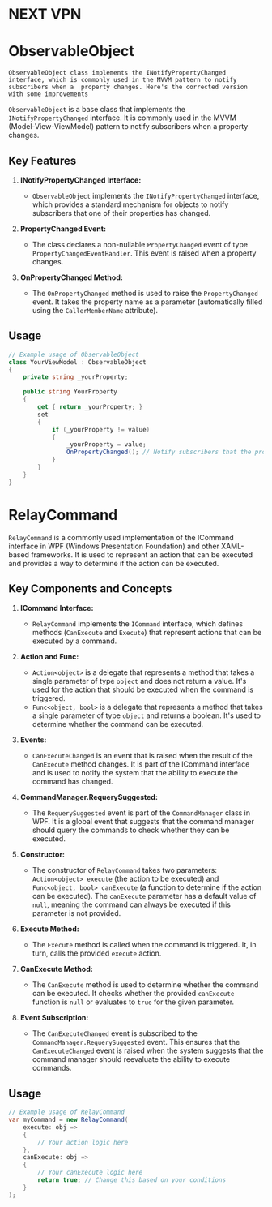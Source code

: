 # NEXT VPN

# ObservableObject

`ObservableObject class implements the INotifyPropertyChanged interface,
which is commonly used in the MVVM pattern to notify subscribers when a 
property changes. Here's the corrected version with some improvements`

`ObservableObject` is a base class that implements the `INotifyPropertyChanged` interface. It is commonly used in the MVVM (Model-View-ViewModel) pattern to notify subscribers when a property changes.

## Key Features

1. **INotifyPropertyChanged Interface:**
   - `ObservableObject` implements the `INotifyPropertyChanged` interface, which provides a standard mechanism for objects to notify subscribers that one of their properties has changed.

2. **PropertyChanged Event:**
   - The class declares a non-nullable `PropertyChanged` event of type `PropertyChangedEventHandler`. This event is raised when a property changes.

3. **OnPropertyChanged Method:**
   - The `OnPropertyChanged` method is used to raise the `PropertyChanged` event. It takes the property name as a parameter (automatically filled using the `CallerMemberName` attribute).

## Usage

```csharp
// Example usage of ObservableObject
class YourViewModel : ObservableObject
{
    private string _yourProperty;

    public string YourProperty
    {
        get { return _yourProperty; }
        set
        {
            if (_yourProperty != value)
            {
                _yourProperty = value;
                OnPropertyChanged(); // Notify subscribers that the property has changed
            }
        }
    }
}
```

# RelayCommand

`RelayCommand` is a commonly used implementation of the ICommand interface in WPF (Windows Presentation Foundation) and other XAML-based frameworks. It is used to represent an action that can be executed and provides a way to determine if the action can be executed.

## Key Components and Concepts

1. **ICommand Interface:**
   - `RelayCommand` implements the `ICommand` interface, which defines methods (`CanExecute` and `Execute`) that represent actions that can be executed by a command.

2. **Action and Func:**
   - `Action<object>` is a delegate that represents a method that takes a single parameter of type `object` and does not return a value. It's used for the action that should be executed when the command is triggered.
   - `Func<object, bool>` is a delegate that represents a method that takes a single parameter of type `object` and returns a boolean. It's used to determine whether the command can be executed.

3. **Events:**
   - `CanExecuteChanged` is an event that is raised when the result of the `CanExecute` method changes. It is part of the ICommand interface and is used to notify the system that the ability to execute the command has changed.

4. **CommandManager.RequerySuggested:**
   - The `RequerySuggested` event is part of the `CommandManager` class in WPF. It is a global event that suggests that the command manager should query the commands to check whether they can be executed.

5. **Constructor:**
   - The constructor of `RelayCommand` takes two parameters: `Action<object> execute` (the action to be executed) and `Func<object, bool> canExecute` (a function to determine if the action can be executed). The `canExecute` parameter has a default value of `null`, meaning the command can always be executed if this parameter is not provided.

6. **Execute Method:**
   - The `Execute` method is called when the command is triggered. It, in turn, calls the provided `execute` action.

7. **CanExecute Method:**
   - The `CanExecute` method is used to determine whether the command can be executed. It checks whether the provided `canExecute` function is `null` or evaluates to `true` for the given parameter.

8. **Event Subscription:**
   - The `CanExecuteChanged` event is subscribed to the `CommandManager.RequerySuggested` event. This ensures that the `CanExecuteChanged` event is raised when the system suggests that the command manager should reevaluate the ability to execute commands.

## Usage

```csharp
// Example usage of RelayCommand
var myCommand = new RelayCommand(
    execute: obj => 
    {
        // Your action logic here
    },
    canExecute: obj => 
    {
        // Your canExecute logic here
        return true; // Change this based on your conditions
    }
);

```


